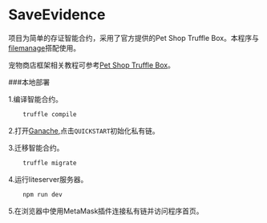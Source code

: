 # SaveEvidence

项目为简单的存证智能合约，采用了官方提供的Pet Shop Truffle Box。本程序与[filemanage](https://github.com/InkMonkey/filemanage)搭配使用。

宠物商店框架相关教程可参考[Pet Shop Truffle Box](https://github.com/truffle-box/pet-shop-box)。

###本地部署

1.编译智能合约。

```javascript
    truffle compile
```

2.打开[Ganache](https://github.com/truffle-box/pet-shop-box),点击`QUICKSTART`初始化私有链。

3.迁移智能合约。

```javascript
    truffle migrate
```

4.运行liteserver服务器。

```javascript
    npm run dev
```
5.在浏览器中使用MetaMask插件连接私有链并访问程序首页。
